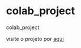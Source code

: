 # colab_project
colab_project

visite o projeto por [aqui](https://colab.research.google.com/drive/17NuYNi7NTYAHuT137Ou0DJw7CrAci7gn?usp=sharing)
